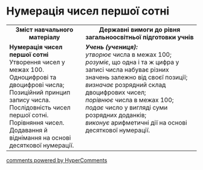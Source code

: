 <div id="hypercomments_widget" class="js-hypercomments-widget invisible"></div>

# Нумерація чисел першої сотні
<table>
  <tr>
    <td width="40%" align="center"><b>Зміст навчального матеріалу<b></td>
    <td width="60%" align="center"><b>Державні вимоги до рівня загальноосвітньої підготовки учнів</b></td>
  </tr>
  <tr>
    <td width="40%" style="vertical-align:top !important;"><b>Нумерація чисел першої сотні</b><br>
Утворення чисел у межах 100.<br> 
Одноцифрові та двоцифрові числа; Позиційний принцип запису числа.<br>
Послідовність чисел першої сотні.<br> 
Порівняння чисел.<br>
Додавання й віднімання на основі десяткової нумерації.<br></td>
    <td width="60%" style="vertical-align:top !important;"><i><b>Учень (учениця):</b></i><br>
<i>утворює</i> числа в межах 100; <br>
<i>розуміє</i>, що  одна і та ж цифра у записі числа набуває різних значень залежно від своєї позиції;  <br>
<i>визначає</i> розрядний склад двоцифрових чисел; <br>
<i>порівнює</i> числа в межах 100; <br>
<i>подає</i> число у вигляді суми розрядних доданків;<br>
<i>виконує</i> арифметичні дії на основі десяткової нумерації.<br></td>
  </tr>
</table>

<div class="js-hypercomments-container">
    <a href="http://hypercomments.com" class="hc-link" title="comments widget">comments powered by HyperComments</a>
</div>